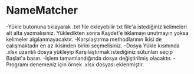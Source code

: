 # NameMatcher
-Yükle butonuna tıklayarak .txt file ekleyebilir txt file'a istediğiniz kelimeleri alt alta yazmalısınız. Yükledikten sonra Kaydet'e
tıklamayı unutmayın yoksa kelimeler algılanmayacaktır.
-Karşılaştırma methodlarının ikisi de çalışmaktadır en az ikisinden birini seçmelisiniz.
-Dosya Yükle kısmında .xlsx uzantılı dosya yükleyip Karşılaştırmak istediğiniz sütunları seçip Başlat'a basın.
-İşlem tamamlandığında dosya değiştirilmiş olacaktır.
-Programı denemeniz için örnek .xlsx dosyası eklenmiştir.
